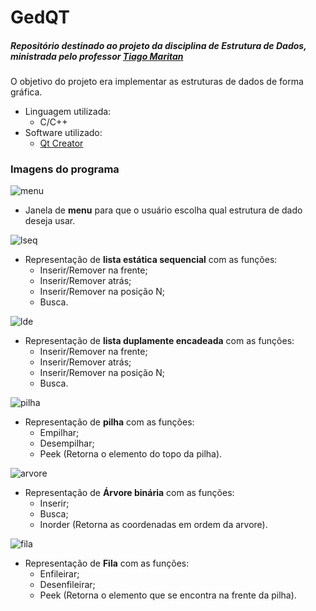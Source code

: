 # GedQT
##### Repositório destinado ao projeto da disciplina de *Estrutura de Dados*, ministrada pelo professor [Tiago Maritan](https://sites.google.com/a/lavid.ufpb.br/maritan/)

O objetivo do projeto era implementar as estruturas de dados de forma gráfica.

* Linguagem utilizada:
  * C/C++
* Software utilizado:
  * [Qt Creator](https://www.qt.io/)

### Imagens do programa

![menu](https://user-images.githubusercontent.com/26467331/41208016-aa248e34-6cf4-11e8-982e-68221ff5aa23.png)
 
 * Janela de **menu** para que o usuário escolha qual estrutura de dado deseja usar.
  
![lseq](https://user-images.githubusercontent.com/26467331/41208015-aa0ba1ee-6cf4-11e8-808e-0671d79af428.png)

* Representação de **lista estática sequencial** com as funções: 
  * Inserir/Remover na frente;
  * Inserir/Remover atrás;
  * Inserir/Remover na posição N;
  * Busca.  
  

![lde](https://user-images.githubusercontent.com/26467331/41208018-aa40e836-6cf4-11e8-88c2-0daed54d5f0e.png)
  
* Representação de **lista duplamente encadeada** com as funções: 
  * Inserir/Remover na frente;
  * Inserir/Remover atrás;
  * Inserir/Remover na posição N;
  * Busca.
  
  
  
![pilha](https://user-images.githubusercontent.com/26467331/41208012-a9ad8762-6cf4-11e8-8e61-5d8fc1db2186.png)
   
* Representação de **pilha** com as funções: 
  * Empilhar;
  * Desempilhar;
  * Peek (Retorna  o elemento do topo da pilha).
  
  
  
![arvore](https://user-images.githubusercontent.com/26467331/41208013-a9d7e552-6cf4-11e8-8c32-778207b6c9cf.png)

* Representação de **Árvore binária** com as funções: 
  * Inserir;
  * Busca;
  * Inorder (Retorna as coordenadas em ordem da arvore).
  
  
  
![fila](https://user-images.githubusercontent.com/26467331/41208014-a9f04c1e-6cf4-11e8-9e5f-fd999517b7f4.png)
 
* Representação de **Fila** com as funções: 
  * Enfileirar;
  * Desenfileirar;
  * Peek (Retorna o elemento que se encontra na frente da pilha).


